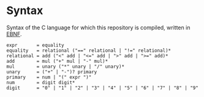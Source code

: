 # Syntax

Syntax of the C language for which this repository is compiled, written in [EBNF](https://en.wikipedia.org/wiki/Extended_Backus%E2%80%93Naur_form).

```ebnf
expr       = equality
equality   = relational ("==" relational | "!=" relational)*
relational = add ("<" add | "<=" add | ">" add | ">=" add)*
add        = mul ("+" mul | "-" mul)*
mul        = unary ("*" unary | "/" unary)*
unary      = ("+" | "-")? primary
primary    = num | "(" expr ")"
num        = digit digit*
digit      = "0" | "1" | "2" | "3" | "4" | "5" | "6" | "7" | "8" | "9"
```
